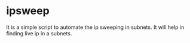 # ipsweep
It is a simple script to automate the ip sweeping in subnets.
It will help in finding live ip in a subnets.
